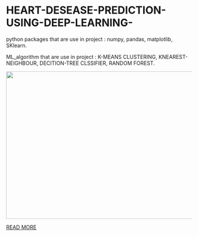 # HEART-DESEASE-PREDICTION-USING-DEEP-LEARNING-

python packages that are use in project : numpy, pandas, matplotlib, SKlearn.

ML_algorithm that are use in project :  K-MEANS CLUSTERING, KNEAREST-NEIGHBOUR, DECITION-TREE CLSSIFIER, RANDOM FOREST. 


<img src="https://user-images.githubusercontent.com/58718316/136317609-5f703783-3096-4eb4-af15-a0a469d7c9de.png" width= 550, height= 400>





<a href="https://www.analyticsvidhya.com/blog/2022/02/heart-disease-prediction-using-machine-learning/">READ MORE</a>
